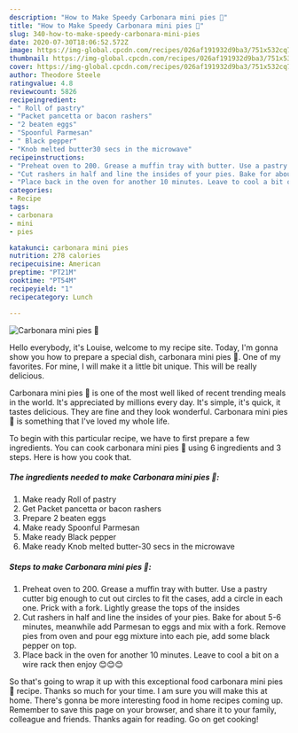 ```yaml
---
description: "How to Make Speedy Carbonara mini pies 🎄"
title: "How to Make Speedy Carbonara mini pies 🎄"
slug: 340-how-to-make-speedy-carbonara-mini-pies
date: 2020-07-30T18:06:52.572Z
image: https://img-global.cpcdn.com/recipes/026af191932d9ba3/751x532cq70/carbonara-mini-pies-🎄-recipe-main-photo.jpg
thumbnail: https://img-global.cpcdn.com/recipes/026af191932d9ba3/751x532cq70/carbonara-mini-pies-🎄-recipe-main-photo.jpg
cover: https://img-global.cpcdn.com/recipes/026af191932d9ba3/751x532cq70/carbonara-mini-pies-🎄-recipe-main-photo.jpg
author: Theodore Steele
ratingvalue: 4.8
reviewcount: 5826
recipeingredient:
- " Roll of pastry"
- "Packet pancetta or bacon rashers"
- "2 beaten eggs"
- "Spoonful Parmesan"
- " Black pepper"
- "Knob melted butter30 secs in the microwave"
recipeinstructions:
- "Preheat oven to 200. Grease a muffin tray with butter. Use a pastry cutter big enough to cut out circles to fit the cases, add a circle in each one. Prick with a fork. Lightly grease the tops of the insides"
- "Cut rashers in half and line the insides of your pies. Bake for about 5-6 minutes, meanwhile add Parmesan to eggs and mix with a fork. Remove pies from oven and pour egg mixture into each pie, add some black pepper on top."
- "Place back in the oven for another 10 minutes. Leave to cool a bit on a wire rack then enjoy 😊😊😊"
categories:
- Recipe
tags:
- carbonara
- mini
- pies

katakunci: carbonara mini pies 
nutrition: 278 calories
recipecuisine: American
preptime: "PT21M"
cooktime: "PT54M"
recipeyield: "1"
recipecategory: Lunch

---
```



![Carbonara mini pies 🎄](https://img-global.cpcdn.com/recipes/026af191932d9ba3/751x532cq70/carbonara-mini-pies-🎄-recipe-main-photo.jpg)

Hello everybody, it's Louise, welcome to my recipe site. Today, I'm gonna show you how to prepare a special dish, carbonara mini pies 🎄. One of my favorites. For mine, I will make it a little bit unique. This will be really delicious.



Carbonara mini pies 🎄 is one of the most well liked of recent trending meals in the world. It's appreciated by millions every day. It's simple, it's quick, it tastes delicious. They are fine and they look wonderful. Carbonara mini pies 🎄 is something that I've loved my whole life.


To begin with this particular recipe, we have to first prepare a few ingredients. You can cook carbonara mini pies 🎄 using 6 ingredients and 3 steps. Here is how you cook that.

<!--inarticleads1-->

##### The ingredients needed to make Carbonara mini pies 🎄:

1. Make ready  Roll of pastry
1. Get Packet pancetta or bacon rashers
1. Prepare 2 beaten eggs
1. Make ready Spoonful Parmesan
1. Make ready  Black pepper
1. Make ready Knob melted butter-30 secs in the microwave




<!--inarticleads2-->

##### Steps to make Carbonara mini pies 🎄:

1. Preheat oven to 200. Grease a muffin tray with butter. Use a pastry cutter big enough to cut out circles to fit the cases, add a circle in each one. Prick with a fork. Lightly grease the tops of the insides
1. Cut rashers in half and line the insides of your pies. Bake for about 5-6 minutes, meanwhile add Parmesan to eggs and mix with a fork. Remove pies from oven and pour egg mixture into each pie, add some black pepper on top.
1. Place back in the oven for another 10 minutes. Leave to cool a bit on a wire rack then enjoy 😊😊😊




So that's going to wrap it up with this exceptional food carbonara mini pies 🎄 recipe. Thanks so much for your time. I am sure you will make this at home. There's gonna be more interesting food in home recipes coming up. Remember to save this page on your browser, and share it to your family, colleague and friends. Thanks again for reading. Go on get cooking!
